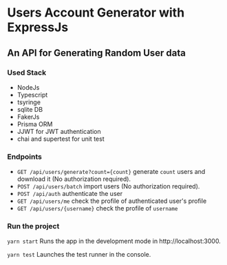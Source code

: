 # Users Account Generator with ExpressJs
## An API for Generating Random User data

### Used Stack
- NodeJs
- Typescript
- tsyringe
- sqlite DB
- FakerJs
- Prisma ORM
- JJWT for JWT authentication
- chai and supertest for unit test

### Endpoints
- `GET /api/users/generate?count={count}` generate `count` users and download it (No authorization required).
- `POST /api/users/batch` import users (No authorization required).
- `POST /api/auth` authenticate the user
- `GET /api/users/me` check the profile of authenticated user's profile 
- `GET /api/users/{username}` check the profile of `username`

### Run the project

`yarn start`
Runs the app in the development mode in http://localhost:3000.  

`yarn test`
Launches the test runner in the console.
